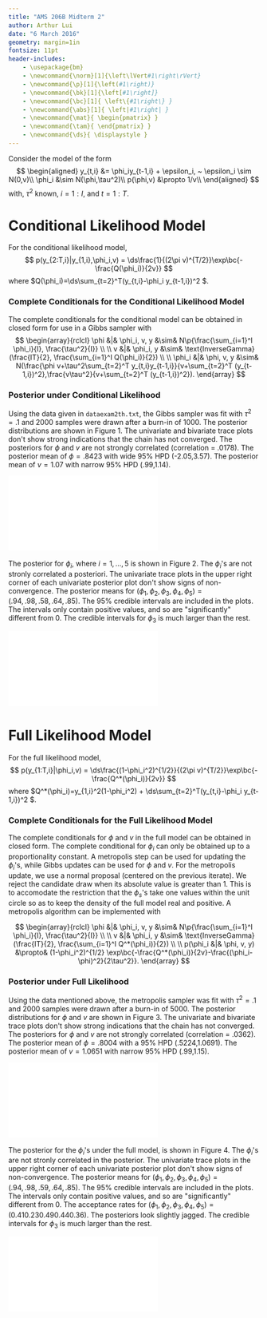 ```yaml
---
title: "AMS 206B Midterm 2"
author: Arthur Lui
date: "6 March 2016"
geometry: margin=1in
fontsize: 11pt
header-includes: 
    - \usepackage{bm}
    - \newcommand{\norm}[1]{\left\lVert#1\right\rVert}
    - \newcommand{\p}[1]{\left(#1\right)}
    - \newcommand{\bk}[1]{\left[#1\right]}
    - \newcommand{\bc}[1]{ \left\{#1\right\} }
    - \newcommand{\abs}[1]{ \left|#1\right| }
    - \newcommand{\mat}{ \begin{pmatrix} }
    - \newcommand{\tam}{ \end{pmatrix} }
    - \newcommand{\ds}{ \displaystyle }
---
```


Consider the model of the form
$$
\begin{aligned}
  y_{t,i} &= \phi_iy_{t-1,i} + \epsilon_i, ~ \epsilon_i \sim N(0,v)\\
  \phi_i  &\sim N(\phi,\tau^2)\\
  p(\phi,v) &\propto 1/v\\
\end{aligned}
$$
with, $\tau^2$ known, $i=1:I$, and $t=1:T$.


# Conditional Likelihood Model
For the conditional likelihood model, 
$$
  p(y_{2:T,i}|y_{1,i},\phi_i,v) = \ds\frac{1}{(2\pi v)^{T/2}}\exp\bc{-\frac{Q(\phi_i)}{2v}}
$$
where $Q(\phi_i)=\ds\sum_{t=2}^T(y_{t,i}-\phi_i y_{t-1,i})^2 $.


### Complete Conditionals for the Conditional Likelihood Model
The complete conditionals for the conditional model can be obtained in closed
form for use in a Gibbs sampler with
$$
\begin{array}{rclcl}
  \phi &|& \phi_i, v, y &\sim& N\p{\frac{\sum_{i=1}^I \phi_i}{I}, \frac{\tau^2}{I}} \\
  \\
  v &|& \phi_i, y &\sim& \text{InverseGamma}(\frac{IT}{2}, \frac{\sum_{i=1}^I Q(\phi_i)}{2}) \\
  \\
  \phi_i &|& \phi, v, y &\sim& N(\frac{\phi v+\tau^2\sum_{t=2}^T y_{t,i}y_{t-1,i}}{v+\sum_{t=2}^T (y_{t-1,i})^2},\frac{v\tau^2}{v+\sum_{t=2}^T (y_{t-1,i})^2}).
\end{array}
$$

### Posterior under Conditional Likelihood
Using the data given in `dataexam2th.txt`, the Gibbs sampler was fit with
$\tau^2=.1$ and 2000 samples were drawn after a burn-in of 1000. The posterior
distributions are shown in Figure 1. The univariate and bivariate trace plots
don't show strong indications that the chain has not converged. The posteriors
for $\phi$ and $v$ are not strongly correlated (correlation = .0178). The
posterior mean of $\phi = .8423$ with wide 95% HPD (-2.05,3.57).  The posterior
mean of $v = 1.07$ with narrow 95% HPD (.99,1.14).

![Posterior distribution of $\phi$ (top left) and $v$ (bottom right) under the conditional likelihood and $\tau^2=.1$ with 2000 samples after 1000 burn-in. The univariate trace plots are included in the univariate posterior plots, and the bivariate contour and trace plot are plotted in the top right corner. The posterior mean of $\phi = .84$ with wide 95% HPD (-2.05,3.57). The posterior mean of $v = 1.07$ with narrow 95% HPD (.99,1.14).](../output/phiv1.pdf)

The posterior for $\phi_i$, where $i=1,...,5$ is shown in Figure 2. The
$\phi_i$'s are not stronly correlated a posteriori. The univariate trace plots
in the upper right corner of each univariate posterior plot don't show signs of
non-convergence. The posterior means for $(\phi_1,\phi_2,\phi_3,\phi_4,\phi_5)
= (.94,.98,.58,.64,.85)$. The 95% credible intervals are included in the plots.
The intervals only contain positive values, and so are "significantly" different
from 0. The credible intervals for $\phi_3$ is much larger than the rest.

![Posterior for $\phi_i$'s unider the conditional likelihood. No strong evidence of non-convergence for 2000 samples after 1000 burn-in.](../output/phii1.pdf)



# Full Likelihood Model
For the full likelihood model, 
$$
  p(y_{1:T,i}|\phi_i,v) = \ds\frac{(1-\phi_i^2)^{1/2}}{(2\pi v)^{T/2}}\exp\bc{-\frac{Q^*(\phi_i)}{2v}}
$$
where $Q^*(\phi_i)=y_{1,i}^2(1-\phi_i^2) + \ds\sum_{t=2}^T(y_{t,i}-\phi_i y_{t-1,i})^2 $.


### Complete Conditionals for the Full Likelihood Model
The complete conditionals for $\phi$ and $v$ in the full model can be obtained
in closed form. The complete conditional for $\phi_i$ can only be obtained up
to a proportionality constant. A metropolis step can be used for updating the
$\phi_i$'s, while Gibbs updates can be used for $\phi$ and $v$. For the
metropolis update, we use a normal proposal (centered on the previous iterate).
We reject the candidate draw when its absolute value is greater than 1. This is
to accomodate the restriction that the $\phi_s$'s take one values within the
unit circle so as to keep the density of the full model real and positive. A
metropolis algorithm can be implemented with

$$
\begin{array}{rclcl}
  \phi &|& \phi_i, v, y &\sim& N\p{\frac{\sum_{i=1}^I \phi_i}{I}, \frac{\tau^2}{I}} \\
  \\
  v &|& \phi_i, y &\sim& \text{InverseGamma}(\frac{IT}{2}, \frac{\sum_{i=1}^I Q^*(\phi_i)}{2}) \\
  \\
  p(\phi_i &|& \phi, v, y) &\propto& (1-\phi_i^2)^{1/2} \exp\bc{-\frac{Q^*(\phi_i)}{2v}-\frac{(\phi_i-\phi)^2}{2\tau^2}}.
\end{array}
$$


### Posterior under Full Likelihood
Using the data mentioned above, the metropolis sampler was fit with $\tau^2=.1$
and 2000 samples were drawn after a burn-in of 5000. The posterior
distributions for $\phi$ and $v$ are shown in Figure 3. The univariate and
bivariate trace plots don't show strong indications that the chain has not
converged. The posteriors for $\phi$ and $v$ are not strongly correlated
(correlation = .0362). The posterior mean of $\phi = .8004$ with a 95% HPD
(.5224,1.0691).  The posterior mean of $v = 1.0651$ with narrow 95% HPD
(.99,1.15).

![Posterior distribution of $\phi$ (top left) and $v$ (bottom right) under the full likelihood and $\tau^2=.1$ with 2000 samples after 5000 burn-in. The univariate trace plots are included in the univariate posterior plots, and the bivariate contour and trace plot are plotted in the top right corner. The posterior mean of $\phi = .80$ with wide 95% HPD (.52,1.07). The posterior mean of $v = 1.07$ with narrow 95% HPD (.99,1.15).](../output/phiv2.pdf)

The posterior for the $\phi_i$'s under the full model, is shown in Figure 4.
The $\phi_i$'s are not stronly correlated in the posterior. The univariate
trace plots in the upper right corner of each univariate posterior plot don't
show signs of non-convergence. The posterior means for
$(\phi_1,\phi_2,\phi_3,\phi_4,\phi_5) = (.94,.98,.59,.64,.85)$. The 95%
credible intervals are included in the plots.  The intervals only contain
positive values, and so are "significantly" different from 0. The acceptance
rates for $(\phi_1,\phi_2,\phi_3,\phi_4,\phi_5) = (0.41 0.23 0.49 0.44 0.36)$.
The posteriors look slightly jagged. The credible intervals for $\phi_3$ is
much larger than the rest.


![Posterior for $\phi_i$'s unider the full likelihood. No strong evidence of non-convergence for 2000 samples after 5000 burn-in.](../output/phii2.pdf)



[//]: # (To fix: ----------------------------------------------------------------)
[//]: # (   1. Plot positions )
[//]: # (   2. Add Code )

